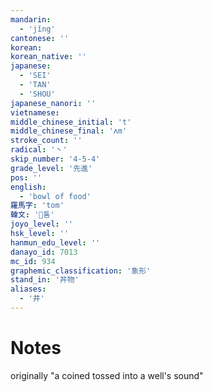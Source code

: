 ```yaml
---
mandarin:
  - 'jǐng'
cantonese: ''
korean:
korean_native: ''
japanese:
  - 'SEI'
  - 'TAN'
  - 'SHOU'
japanese_nanori: ''
vietnamese:
middle_chinese_initial: 't'
middle_chinese_final: 'ʌm'
stroke_count: ''
radical: '丶'
skip_number: '4-5-4'
grade_level: '先進'
pos: ''
english:
  - 'bowl of food'
羅馬字: 'tom'
韓文: '톰'
joyo_level: ''
hsk_level: ''
hanmun_edu_level: ''
danayo_id: 7013
mc_id: 934
graphemic_classification: '象形'
stand_in: '丼物'
aliases:
  - '井'
---
```


# Notes
originally "a coined tossed into a well's sound"
